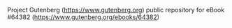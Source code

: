 Project Gutenberg (https://www.gutenberg.org) public repository for
eBook #64382 (https://www.gutenberg.org/ebooks/64382)
